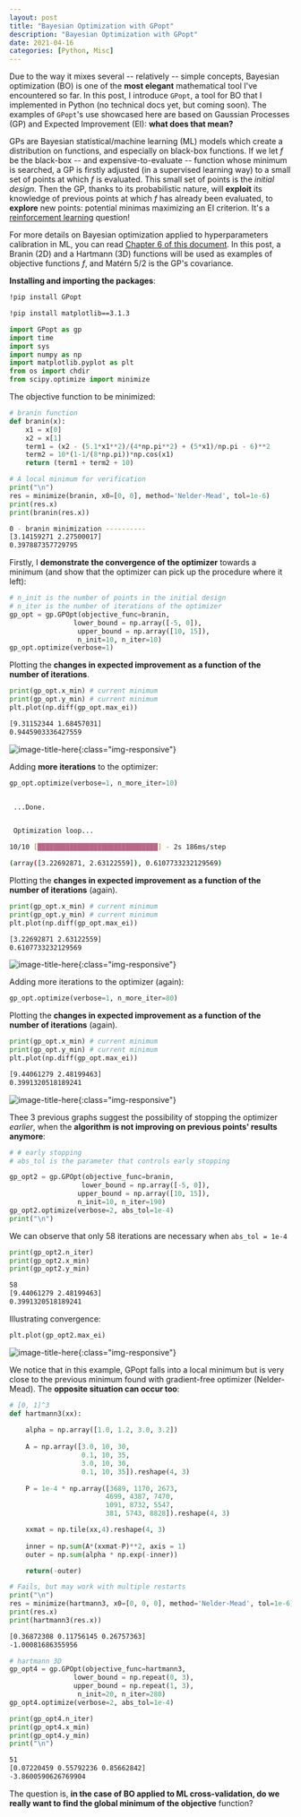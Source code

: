 ```yaml
---
layout: post
title: "Bayesian Optimization with GPopt"
description: "Bayesian Optimization with GPopt"
date: 2021-04-16
categories: [Python, Misc]
---
```



Due to the way it mixes several -- relatively -- simple concepts, Bayesian optimization (BO) is one of the __most elegant__ mathematical tool  I've encountered so far. In this post, I introduce `GPopt`, a tool for BO that I implemented in Python (no technical docs yet, but coming soon). The examples of `GPopt`'s use showcased here are based on Gaussian Processes (GP) and Expected Improvement (EI): **what does that mean?**

GPs are Bayesian statistical/machine learning (ML) models which create a distribution on functions, and especially on black-box functions. If we let $f$ be the black-box -- and expensive-to-evaluate -- function whose minimum is searched, a GP is firstly adjusted (in a supervised learning way) to a small set of points at which $f$ is evaluated. This small set of points is the _initial design_. Then the GP, thanks to its probabilistic nature, will __exploit__ its knowledge of previous points at which $f$ has already been evaluated, to __explore__ new points: potential minimas maximizing an EI criterion. It's a [reinforcement learning](https://en.wikipedia.org/wiki/Reinforcement_learning) question!

For more details on Bayesian optimization applied to hyperparameters calibration in ML, you can read [Chapter 6 of this document](https://www.researchgate.net/publication/328954526_Interest_rates_modeling_for_insurance_interpolation_extrapolation_and_forecasting). In this post, a Branin (2D) and a Hartmann (3D) functions will be used as examples of objective functions $f$, and Matérn 5/2 is the GP's covariance. 

**Installing and importing the packages**: 

```bash
!pip install GPopt
```
```bash
!pip install matplotlib==3.1.3
```
```python
import GPopt as gp 
import time
import sys
import numpy as np
import matplotlib.pyplot as plt
from os import chdir
from scipy.optimize import minimize
```

The objective function to be minimized: 

```python 
# branin function
def branin(x):
    x1 = x[0]
    x2 = x[1]
    term1 = (x2 - (5.1*x1**2)/(4*np.pi**2) + (5*x1)/np.pi - 6)**2
    term2 = 10*(1-1/(8*np.pi))*np.cos(x1)    
    return (term1 + term2 + 10)
```

```python 
# A local minimum for verification
print("\n")
res = minimize(branin, x0=[0, 0], method='Nelder-Mead', tol=1e-6)
print(res.x)
print(branin(res.x))
```
```bash
0 - branin minimization ----------
[3.14159271 2.27500017]
0.397887357729795
```

Firstly, I **demonstrate the convergence of the optimizer** towards a minimum (and show that the optimizer can pick up the procedure where it left):

```python 
# n_init is the number of points in the initial design 
# n_iter is the number of iterations of the optimizer 
gp_opt = gp.GPOpt(objective_func=branin, 
                lower_bound = np.array([-5, 0]), 
                 upper_bound = np.array([10, 15]),
                 n_init=10, n_iter=10)    
gp_opt.optimize(verbose=1)
```

Plotting the **changes in expected improvement as a function of the number of iterations**. 
```python 
print(gp_opt.x_min) # current minimum
print(gp_opt.y_min) # current minimum
plt.plot(np.diff(gp_opt.max_ei))
```
```bash
[9.31152344 1.68457031]
0.9445903336427559
```

![image-title-here]({{base}}/images/2021-04-16/2021-04-16-image1.png){:class="img-responsive"}

Adding **more iterations** to the optimizer:

```python 
gp_opt.optimize(verbose=1, n_more_iter=10)
```
```bash

 ...Done. 


 Optimization loop... 

10/10 [██████████████████████████████] - 2s 186ms/step

(array([3.22692871, 2.63122559]), 0.6107733232129569)
```

Plotting the **changes in expected improvement as a function of the number of iterations** (again).

```python 
print(gp_opt.x_min) # current minimum
print(gp_opt.y_min) # current minimum
plt.plot(np.diff(gp_opt.max_ei))
```
```bash
[3.22692871 2.63122559]
0.6107733232129569
```


![image-title-here]({{base}}/images/2021-04-16/2021-04-16-image2.png){:class="img-responsive"}


Adding more iterations to the optimizer (again):

```python
gp_opt.optimize(verbose=1, n_more_iter=80)
```

Plotting the **changes in expected improvement as a function of the number of iterations** (again). 

```python 
print(gp_opt.x_min) # current minimum
print(gp_opt.y_min) # current minimum
plt.plot(np.diff(gp_opt.max_ei))
```

```bash
[9.44061279 2.48199463]
0.3991320518189241
```

![image-title-here]({{base}}/images/2021-04-16/2021-04-16-image3.png){:class="img-responsive"}

Thee 3 previous graphs suggest the possibility of stopping the optimizer _earlier_, when the **algorithm is not improving on previous points' results anymore**:

```python 
# # early stopping
# abs_tol is the parameter that controls early stopping

gp_opt2 = gp.GPOpt(objective_func=branin, 
                  lower_bound = np.array([-5, 0]), 
                 upper_bound = np.array([10, 15]),
                 n_init=10, n_iter=190)    
gp_opt2.optimize(verbose=2, abs_tol=1e-4) 
print("\n")
```

We can observe that only 58 iterations are necessary when `abs_tol = 1e-4`

```python 
print(gp_opt2.n_iter)
print(gp_opt2.x_min)
print(gp_opt2.y_min)
```
```bash
58
[9.44061279 2.48199463]
0.3991320518189241
```

Illustrating convergence: 

```python 
plt.plot(gp_opt2.max_ei)
```

![image-title-here]({{base}}/images/2021-04-16/2021-04-16-image4.png){:class="img-responsive"}

We notice that in this example, GPopt falls into a local minimum but is very close to the previous minimum found with gradient-free optimizer (Nelder-Mead). The **opposite situation can occur too**: 

```python 
# [0, 1]^3
def hartmann3(xx):
    
    alpha = np.array([1.0, 1.2, 3.0, 3.2])
    
    A = np.array([3.0, 10, 30, 
                  0.1, 10, 35,
                  3.0, 10, 30,
                  0.1, 10, 35]).reshape(4, 3)
            
    P = 1e-4 * np.array([3689, 1170, 2673,
                        4699, 4387, 7470, 
                        1091, 8732, 5547, 
                        381, 5743, 8828]).reshape(4, 3)

    xxmat = np.tile(xx,4).reshape(4, 3)
    
    inner = np.sum(A*(xxmat-P)**2, axis = 1)
    outer = np.sum(alpha * np.exp(-inner))

    return(-outer)
```

```python 
# Fails, but may work with multiple restarts
print("\n")
res = minimize(hartmann3, x0=[0, 0, 0], method='Nelder-Mead', tol=1e-6)
print(res.x)
print(hartmann3(res.x))
```
```bash
[0.36872308 0.11756145 0.26757363]
-1.00081686355956
```

```python 
# hartmann 3D
gp_opt4 = gp.GPOpt(objective_func=hartmann3, 
                lower_bound = np.repeat(0, 3), 
                upper_bound = np.repeat(1, 3), 
                 n_init=20, n_iter=280)    
gp_opt4.optimize(verbose=2, abs_tol=1e-4)
```

```python 
print(gp_opt4.n_iter)
print(gp_opt4.x_min)
print(gp_opt4.y_min)
print("\n")
```

```bash
51
[0.07220459 0.55792236 0.85662842]
-3.8600590626769904
```

The question is, **in the case of BO applied to ML cross-validation, do we really want to find the global minimum of the objective** function?
